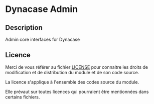 # Dynacase Admin

## Description

Admin core interfaces for Dynacase

## Licence

Merci de vous référer au fichier [LICENSE](LICENSE) pour connaitre les droits
de modification et de distribution du module et de son code source.

La licence s'applique à l'ensemble des codes source du module. 

Elle prévaut sur toutes licences qui pourraient être mentionnées dans certains
fichiers.
